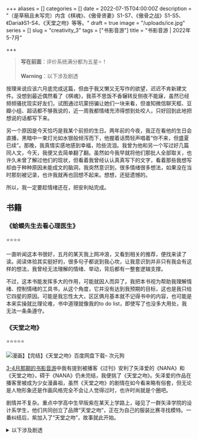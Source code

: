 +++
aliases = []
categories = []
date = 2022-07-15T04:00:00Z
description = "（是草稿且未写完）内含《棋魂》、《傲骨贤妻》S1-S7、《傲骨之战》S1-S5、《Daria》S1-S4、《天堂之吻》等等。"
draft = true
image = "/uploads/ice.jpg"
series = []
slug = "creativity_3"
tags = ["书影音游"]
title = "书影音游 | 2022年5-7月"

+++
> **写在前面**：评价系统满分都为五星⭐！
>
> **Warning**：以下涉及剧透

按理来说应该六月底完成这篇，但由于我又懒又无写作的欲望，迟迟不肯新建文件。没想到最近偶然看了《棋魂》，我茶不思饭不香辗转反侧夜不能寐，虽然已经频频骚扰现实好友们，试图通过坑蒙拐骗让她们一块来看，但谁知微信聊天框、豆瓣小组、超话都不够我说的，近一周我都情绪充沛得想到处咬人，只好回到此地把想说的话都写下来。

另一个原因是今天恰巧是我某个前担的生日。两年前的今夜，我正在看他的生日会直播，黑暗中一束灯光如水银般倾泻而下，他握着话筒轻声唱着“你不来，但盛夏已续”。那晚，我真情实感地感到幸福，险些流泪。我曾为他和另一个写过好几篇同人文，今天，我便又去简单翻了翻。虽然如今我早就将他们那批人全部取关，也许久未曾了解过他们的现状，但看着我曾经认认真真写下的文字，看着那些我想写却由于种种原因未能成文的脑洞，我突然意识到，很多情绪很多想法，如果没在当时那刻被记录，也许我就再也回想不起来。想想，还挺遗憾的。

所以，我一定要趁情绪还在，把安利帖完成。

## 书籍

### 《蛤蟆先生去看心理医生》

⭐⭐⭐⭐

一直听闻这本书很好，五月的某天我上网冲浪，又看到相关的推荐，便找来读了读。阅读体验其实挺好的，很多句子都说到我心坎，让我意识到并非只有我会有这样的想法，我曾经无法理解的情绪、举动，背后都有一整套逻辑支撑。

不过，这本书能发挥多大的作用，可能就因人而异了。我把本书视为帮助我理解情绪、控制情绪的工具书，从这个角度，它并没有达到我预期的目标，这也是我只给它四星的原因。可能是我忘性太大，区区俩月基本就不记得书中的内容，也可能是本来实操就比理论难，书中道理就像我的to do list，即使写了也没多大用处，我无法一条条遵守。

### 《天堂之吻》

⭐⭐⭐⭐⭐

![漫画】【完结】《天堂之吻》百度网盘下载– 次元狗](https://www.acgndog.com/wp-content/uploads/2020/06/6ca772971b5b5140790d9e0473518fba.jpeg)

[3-4月那期的书影音游](https://hugo-missingid.vercel.app/p/creativity_2/)中我有提到被播客《过刊》安利了矢泽爱的《NANA》和《天堂之吻》，碍于《NANA》仍未完结，我便挑了《天堂之吻》。矢泽爱的作品在播客里被成为少女漫鼻祖，虽然《天堂之吻》的剧情在如今看来略有俗套，但无论是人物形象还是作画风格完全不会让人觉得过时，也许时尚就是个圈吧。

剧情并不复杂。重点中学高中生早阪紫在某天上学路上，碰见了一群矢泽学院的设计系学生，他们共同创立了品牌“天堂之吻”，正在为自己的服装比赛寻找模特。一番纠结后，紫加入了“天堂之吻”，故事就此开始。

<details><summary>以下涉及剧透</summary>

我在看的过程中非常共情紫，就读于重点高中，天天被逼着上补习班，却迷茫不知独属于自己的未来在哪。紫是看到佐治、实和子等人为了设计梦想而努力后，下定决心做他们的模特，同时开始逃课、离家出走、和佐治同居，可以说，是把我想干却没敢干的叛逆事儿全干了。

## 剧集

### 《棋魂》

⭐⭐⭐⭐⭐ 再加上我的一百颗私星

{{< imgloop "/uploads/qihun9.webp,/uploads/qihun2.webp,/uploads/qihun3.webp,/uploads/qihun4.webp,/uploads/qihun5.webp,/uploads/qihun6.webp,/uploads/qihun7.webp,/uploads/qihun8.webp">}}

我曾三番五次被安利《棋魂》，却一直没去看。直到上周五，我和表妹在她家凉爽舒适的大沙发上横七竖八地躺着，百无聊赖却又不知看些什么，她突然提起《棋魂》，说要趁我在她家丧失遥控器的控制权，按头再给我安利一波，我才点开第一集。说实话，前面二十集我都是一边玩手机一边看的，压根没把它当回事，结果二十集往后越看越好看越看越停不下来，待到三十集之后，我已经无法忍受中途去做别的事情，工作都不做了，专心致志一口气看到大结局。

我觉得这不能怪我，或者只能把三分之一的锅放在我头上，这分明是大多数的《棋魂》安利帖打开方式不对！我被安利的时候根本不知道还有褚赢这号人，也不知道会有如此特别的羁绊，只知道有对cp叫俞亮时光！！搞什么啊。。。完全没有抓住安利重点。。。（对拆家同人女生气的目光.jpg）

以下是我正经的安利内容：

《棋魂》是刘畅执导、爱奇艺出品的国产网剧，改编自集英社漫画《ヒカルの碁》（直译为《光之棋》），作者是堀田由美（ほったゆみ），漫画由小畑健绘制。_（注：刘畅是《最好的我们》、《你好，旧时光》导演；漫画作者和画师我都不太了解，如果有熟悉的朋友可以跟我留言！）_

《棋魂》的剧情和原版漫画大体接近，只是为适应本土文化做了些许调整，比如最关键的角色褚赢，在原作藤原佐为的基础上加入“南梁第一棋士”的设定。故事的开篇是小学生时光为赚零花钱买四驱车，跑到爷爷的阁楼上寻古董，偶然翻出了一个旧棋盘。接触棋盘的一瞬间，一道刺眼的白光闪过，被棋盘困住的褚赢灵魂进入了小时光的体内，成为了只有时光能看到和听到的人，时光在围棋路上的修炼之路至此拉开帷幕。

我喜欢《棋魂》的理由蛮多的。

一是因为群像。在3-4月的书影音游总结中我有提到我本身是群像剧爱好者，一部剧能创造出多个有血有肉有灵魂有个性的鲜活个体，是很能打动我的亮点。《棋魂》中没有脸谱化的人，看完之后每个角色的形象风格、语音语调、优点缺点都能深深地扎根于脑海。这部剧没有坏人，每个人都很可爱，有自己的小坚持，也有自己的小支线，不同人之间有截然不同的相处模式。其中我最喜欢的应该是何嘉嘉和洪河，一个是头顶锡纸烫嘴叼棒棒糖、天天拿着把“将死你”的象棋扇子下围棋、刀子嘴豆腐心的校霸，一个是眼睛小但戏贼多、伶牙俐齿下一秒仿佛要说相声、为朋友两肋插刀的好兄弟，写到这我都不自觉笑出了声。

二是因为热血。一群少年少女怀揣着围棋梦想，在四方棋盘上执黑白子精进棋艺，我好喜欢这种像乌托邦一样的梦想世界。目睹着时光从菜鸟开始，复盘、打谱、去寺庙修炼，一路比赛、定段、再比赛，输输赢赢螺旋式上升，我都好欣慰啊！心情应该跟自己手残打不会游戏，但看游戏实况up主通关很接近。

三是因为时光和褚赢。我已许久没遇到勾起我同人瘾的作品，这算是时隔一年半继《社交网络》之后，唯一一部让我抓心挠肝想续写些什么的作品。该怎么形容时光呢......大概是我心里最最接近少年漫的男主角，善良阳光，带着些孩子气的小任性，敞敞亮亮的很真诚，喜怒哀乐都写在脸上。平时该玩玩该闹闹，该努力时努力，该搞笑时搞笑，跟任何一个朋友都能唠上半天，对朋友们很温柔。如果能在现实中遇见这样的人，我对他不需要任何防备。同时，他又很清醒。我非常喜欢《棋魂》相较于原作加入时光和褚赢分别六年的情节，一个小学生能在借助褚赢的力量不费吹灰之力拿到冠军的情况下，共情别的被他和褚赢打败的孩子，意识到自己对别人的伤害，属实是难能可贵。不仅如此，他还能体会到小白龙的遗憾，为小白龙做褚赢的围棋傀儡鸣不平，能朝褚赢吼出“小白龙他不想找神之一手，他想看花灯”，这更是难得的清醒。可以说，时光和褚赢在重新相遇后能相处得如此融洽，很大程度上是因为时光小时候说的这句话。

然后说说褚赢......褚赢是我见过的第一个把清冷、傲骨、妩媚、可爱、傲娇、天真、洒脱等等气质融合于一体的神仙，举手投足眼波流转间带给人的感受截然不同。有个场景我印象很深：第六集结尾，时光和江雪明一前一后向围棋社（或者说化学实验室）走，结果一抬头，发现谷雨正戴着耳机靠在门边。时光先停下脚步，朝褚赢使了个颜色，然后和明明相视一笑。身后的褚赢眼睛都要笑没了，跟在他们身后一路快跑，跑过门又折回来，衣袂飘飘，还蹦跶两下，一头栽进门里。

{{< imgloop "/uploads/chuying1.gif,/uploads/chuying2.gif,/uploads/chuying4.gif,/uploads/shiguang1.gif,/uploads/shiguang2.gif,/uploads/chuying3.gif">}}

<details><summary>以下涉及剧透</summary>

褚赢其实是悲剧人物，先是在自己的南梁时代被杨玄保陷害，二十八岁便抱着棋盘准备跳湖自杀，虽说是没死成，却成为黑暗中的魂魄，千年间只能同自己下棋，明明离神之一手那么近，对局前几天小白龙却偏偏因病去世，他又被困于棋盘的方寸之间。和时光的这一世似乎更惨，原以为可以相伴终生，有大把光阴攥在手里，怎料才短短两年故事就戛然而止。我觉得褚赢对时光和对小白龙的感情差别很大，和小白龙更多的是师长，是寄生者与宿主的关系，从两人的树下对谈就可看出，褚赢对小白龙颇有距离感，当时的褚赢只想着找到神之一手，并不在意这是否也是小白龙想要的，褚赢的这种行为在我看来其实挺自私。褚赢和时光更像是朋友相处，是一种互帮互助互相撒娇的关系，他们彼此都是平等又自由的。

</details>

<details><summary>以下涉及时光x褚赢cp，还有一些对拆家的刻薄同人女发言，不喜者误入（划重点）</summary>

说实话我不知道是我过分解读还是编剧确实有意为之，如果说30集之前我只是单纯喜欢时光、褚赢，以及他们之间的互动，30集之后我越想越不对劲，无论是褚赢30集参悟神之一手后望向时光的眼神，还是为消失铺垫时问出的“我和俞亮同时掉水里，你先救谁”、“我出现或是不出现，对你来说，有什么区别吗”（为复述这句话我特意回去重看第32集，然后又哭了...），抑或是时光在意识到褚赢离开后，又是跳湖，又是在藏经阁门口长跪不起，甚至放弃下围棋，种种情节都让我意识到，也许之前是我把他们之间的感情想得太浅。

真正锤我入坑的是第34集的“为何看我”。褚嬴被时光盯得双颊绯红，只能不好意思地低头垂眼，轻声问：“为何看我？”可时光就这么望着他，眼睛都不敢眨，眼角闪着泪光，怕他一眨眼褚嬴就消失不见。时光带着哭腔，声音有些沙哑，答：“褚赢，我下的每一步，我都记得你教我时候的样子。你教我扑，你教我冲，你教我彼强自保，你教我不得贪胜。是不是我学得不够好，你怎么说走就走了呢？我已经很久没见你了，是不是想见你，还要再等上一千年。”

这个场景太旖旎暧昧了，放个Cut链接供大家品鉴：[《是不是想见你还要再等一千年？| P24》](https://www.bilibili.com/video/BV1PT4y1M79U?p=24&vd_source=aef0c82ca07c5be4d1d8e84769326ecf)

他们之间是不是、有没有爱情我不知道，我只知道一定有爱。先不说了，我去哭一会儿。

不行，哭之前让我先嘴几句拆家。俞亮时光这对cp实在是被塑造成典型校园男同，如果没有褚赢这个角色，也许我还真能嗑上一嘴，可因为褚赢这个角色的存在，这对cp的感情浓度被反衬得单薄单调又俗套！

</details>

### 《傲骨贤妻》S1-S7

### 《傲骨之战》S1-S5

### 《Daria》S1-S4

第四季结尾太令我失望，第五季我尝试看了一两集但没看下去，就此放弃，不过前三季都非常优秀！

## 电影

### 《瞬息全宇宙》

### 《007：大战皇家赌场》

## 综艺
